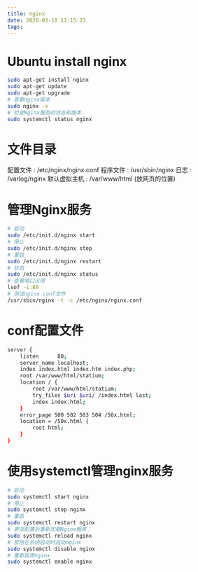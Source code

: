 ```yaml
---
title: nginx
date: 2020-03-18 11:15:23
tags:
---
```

# Ubuntu install nginx
```bash
sudo apt-get install nginx
sudo apt-get update
sudo apt-get upgrade
# 查看nginx版本
sudo nginx -v
# 检查Nginx服务的状态和版本
sudo systemctl status nginx
```

# 文件目录
配置文件 : /etc/nginx/nginx.conf
程序文件 : /usr/sbin/nginx
日志 : /varlog/nginx
默认虚拟主机 : /var/www/html (放网页的位置)

# 管理Nginx服务
```bash
# 启动
sudo /etc/init.d/nginx start
# 停止
sudo /etc/init.d/nginx stop
# 重启
sudo /etc/init.d/nginx restart
# 状态
sudo /etc/init.d/nginx status
# 查看端口占用
lsof -i:80
# 测试nginx.conf文件
/usr/sbin/nginx -t -c /etc/nginx/nginx.conf
```
# conf配置文件
```bash
server {
    listen      80;
    server_name localhost;
    index index.html index.htm index.php;
    root /var/www/html/statium;
    location / {
        root /var/www/html/statium;
        try_files $uri $uri/ /index.html last;
        index index.html;
    }
    error_page 500 502 503 504 /50x.html;
    location = /50x.html {
        root html;
    }
}
```
# 使用systemctl管理nginx服务
```bash
# 启动
sudo systemctl start nginx
# 停止
sudo systemctl stop nginx
# 重启
sudo systemctl restart nginx
# 更改配置后重新加载Nginx服务：
sudo systemctl reload nginx
# 禁用在系统启动时启动nginx
sudo systemctl disable nginx
# 重新启用nginx
sudo systemctl enable nginx
```
